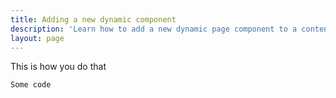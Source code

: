 ```yaml
---
title: Adding a new dynamic component
description: 'Learn how to add a new dynamic page component to a content type'
layout: page
---
```


This is how you do that

```js
Some code
```
